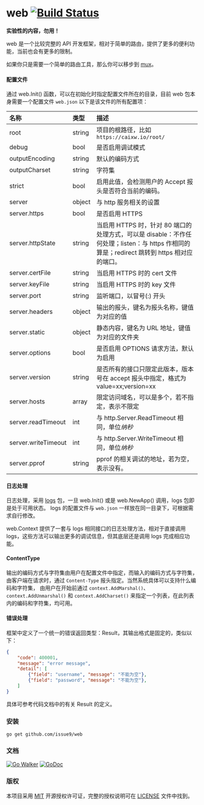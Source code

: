 web [![Build Status](https://travis-ci.org/issue9/web.svg?branch=master)](https://travis-ci.org/issue9/web)
======

**实验性的内容，勿用！**

web 是一个比较完整的 API 开发框架，相对于简单的路由，提供了更多的便利功能，当前也会有更多的限制。

如果你只是需要一个简单的路由工具，那么你可以移步到 [mux](https://github.com/issue9/mux)。


#### 配置文件

通过 web.Init() 函数，可以在初始化时指定配置文件所在的目录，目前 web 包本身需要一个配置文件 `web.json`
以下是该文件的所有配置项：

| 名称                   | 类型   | 描述
|:-----------------------|:-------|:-----
| root                   | string | 项目的根路径，比如 `https://caixw.io/root/`
| debug                  | bool   | 是否启用调试模式
| outputEncoding         | string | 默认的编码方式
| outputCharset          | string | 字符集
| strict                 | bool   | 启用此值，会检测用户的 Accept 报头是否符合当前的编码。
| server                 | object | 与 http 服务相关的设置
| server.https           | bool   | 是否启用 HTTPS
| server.httpState       | string | 当启用 HTTPS 时，针对 80 端口的处理方式，可以是 disable：不作任何处理；listen：与 https 作相同的算是；redirect 跳转到 https 相对应的端口。
| server.certFile        | string | 当启用 HTTPS 时的 cert 文件
| server.keyFile         | string | 当启用 HTTPS 时的 key 文件
| server.port            | string | 监听端口，以冒号(:) 开头
| server.headers         | object | 输出的报头，键名为报头名称，键值为对应的值
| server.static          | object | 静态内容，键名为 URL 地址，键值为对应的文件夹
| server.options         | bool   | 是否启用 OPTIONS 请求方法，默认为启用
| server.version         | string | 是否所有的接口只限定此版本，版本号在 accept 报头中指定，格式为 value=xx;version=xx
| server.hosts           | array  | 限定访问域名，可以是多个，若不指定，表示不限定
| server.readTimeout     | int    | 与 http.Server.ReadTimeout 相同，单位*纳秒*
| server.writeTimeout    | int    | 与 http.Server.WriteTimeout 相同，单位*纳秒*
| server.pprof           | string | pprof 的相关调试的地址，若为空，表示没有。



#### 日志处理

日志处理，采用 [logs](https://github.com/issue9/logs) 包，一旦 web.Init() 或是 web.NewApp() 调用，logs 包即是处于可用状态。
logs 的配置文件与 `web.json` 一样放在同一目录下，可根据需求自行修改。

web.Context 提供了一套与 logs 相同接口的日志处理方法，相对于直接调用 logs，这些方法可以输出更多的调试信息，但其底层还是调用
logs 完成相应功能。


#### ContentType

输出的编码方式与字符集由用户在配置文件中指定，而输入的编码方式与字符集，
由客户端在请求时，通过 `Content-Type` 报头指定。当然系统具体可以支持什么编码和字符集，
由用户在开始前通过 `context.AddMarshal()`、`context.AddUnmarshal()` 和 `context.AddCharset()`
来指定一个列表，在此列表内的编码和字符集，均可用。



#### 错误处理

框架中定义了一个统一的错误返回类型：Result，其输出格式是固定的，类似以下：
```json
{
    "code": 400001,
    "message": "error message",
    "detail": [
        {"field": "username", "message": "不能为空"},
        {"field": "password", "message": "不能为空"},
    ]
}
```

具体可参考代码文档中的有关 Result 的定义。


### 安装

```shell
go get github.com/issue9/web
```


### 文档

[![Go Walker](https://gowalker.org/api/v1/badge)](http://gowalker.org/github.com/issue9/web)
[![GoDoc](https://godoc.org/github.com/issue9/web?status.svg)](https://godoc.org/github.com/issue9/web)


### 版权

本项目采用 [MIT](https://opensource.org/licenses/MIT) 开源授权许可证，完整的授权说明可在 [LICENSE](LICENSE) 文件中找到。
